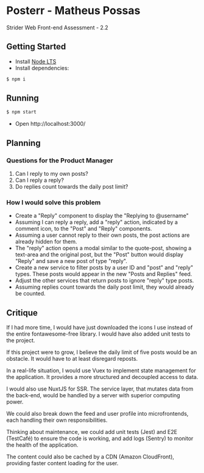 # Posterr - Matheus Possas

Strider Web Front-end Assessment - 2.2

## Getting Started

- Install [Node LTS](https://nodejs.org/en/)
- Install dependencies: 
``` bash
$ npm i
```

## Running

``` bash
$ npm start
```
- Open http://localhost:3000/

## Planning

### Questions for the Product Manager

1. Can I reply to my own posts?
2. Can I reply a reply?
3. Do replies count towards the daily post limit?

### How I would solve this problem

- Create a "Reply" component to display the "Replying to @username"
- Assuming I can reply a reply, add a "reply" action, indicated by a comment icon, to the "Post" and "Reply" components.
- Assuming a user cannot reply to their own posts, the post actions are already hidden for them.
- The "reply" action opens a modal similar to the quote-post, showing a text-area and the original post, but the "Post" button would display "Reply" and save a new post of type "reply".
- Create a new service to filter posts by a user ID and "post" and "reply" types. These posts would appear in the new "Posts and Replies" feed.
- Adjust the other services that return posts to ignore "reply" type posts.
- Assuming replies count towards the daily post limit, they would already be counted.

## Critique

If I had more time, I would have just downloaded the icons I use instead of the entire fontawesome-free library. I would have also added unit tests to the project.

If this project were to grow, I believe the daily limit of five posts would be an obstacle. It would have to at least disregard reposts.

In a real-life situation, I would use Vuex to implement state management for the application. It provides a more structured and decoupled access to data.

I would also use NuxtJS for SSR. The service layer, that mutates data from the back-end, would be handled by a server with superior computing power.

We could also break down the feed and user profile into microfrontends, each handling their own responsibilities.

Thinking about maintenance, we could add unit tests (Jest) and E2E (TestCafé) to ensure the code is working, and add logs (Sentry) to monitor the health of the application.

The content could also be cached by a CDN (Amazon CloudFront), providing faster content loading for the user.
